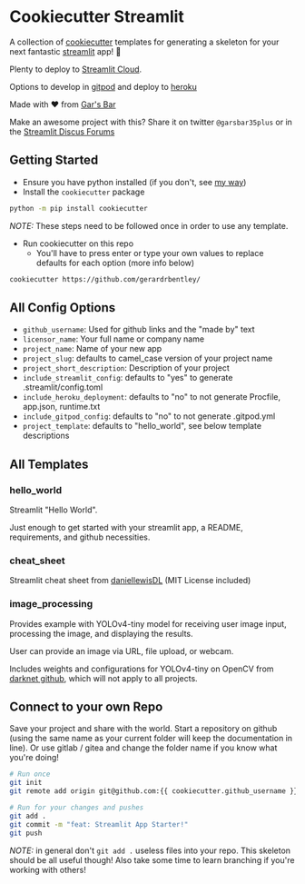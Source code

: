 # Cookiecutter Streamlit

A collection of [cookiecutter](https://cookiecutter.readthedocs.io/en/2.0.2/README.html) templates for generating a skeleton for your next fantastic [streamlit](https://streamlit.io/) app! 🎈

Plenty to deploy to [Streamlit Cloud](https://streamlit.io/cloud).

Options to develop in [gitpod](https://www.gitpod.io/) and deploy to [heroku](https://www.heroku.com/)

Made with ❤️ from [Gar's Bar](https://tech.gerardbentley.com/)

Make an awesome project with this?
Share it on twitter `@garsbar35plus` or in the [Streamlit Discus Forums](https://discuss.streamlit.io/)

## Getting Started

- Ensure you have python installed (if you don't, see [my way](https://tech.gerardbentley.com/python/beginner/2022/01/29/install-python.html))
- Install the `cookiecutter` package

```sh
python -m pip install cookiecutter
```

*NOTE:* These steps need to be followed once in order to use any template.

- Run cookiecutter on this repo
  - You'll have to press enter or type your own values to replace defaults for each option (more info below)

```sh
cookiecutter https://github.com/gerardrbentley/
```

## All Config Options

- `github_username`: Used for github links and the "made by" text
- `licensor_name`: Your full name or company name
- `project_name`: Name of your new app
- `project_slug`: defaults to camel_case version of your project name
- `project_short_description`: Description of your project
- `include_streamlit_config`: defaults to "yes" to generate .streamlit/config.toml
- `include_heroku_deployment`: defaults to "no" to not generate Procfile, app.json, runtime.txt
- `include_gitpod_config`: defaults to "no" to not generate .gitpod.yml
- `project_template`: defaults to "hello_world", see below template descriptions

## All Templates

### hello_world

Streamlit "Hello World".

Just enough to get started with your streamlit app, a README, requirements, and github necessities.

### cheat_sheet

Streamlit cheat sheet from [daniellewisDL](https://github.com/daniellewisDL/streamlit-cheat-sheet) (MIT License included)

### image_processing

Provides example with YOLOv4-tiny model for receiving user image input, processing the image, and displaying the results.

User can provide an image via URL, file upload, or webcam.

Includes weights and configurations for YOLOv4-tiny on OpenCV from [darknet github](https://github.com/AlexeyAB/darknet), which will not apply to all projects.

## Connect to your own Repo

Save your project and share with the world.
Start a repository on github (using the same name as your current folder will keep the documentation in line).
Or use gitlab / gitea and change the folder name if you know what you're doing!

```sh
# Run once
git init
git remote add origin git@github.com:{{ cookiecutter.github_username }}/{{ cookiecutter.project_slug }}.git

# Run for your changes and pushes
git add .
git commit -m "feat: Streamlit App Starter!"
git push
```

*NOTE:* in general don't `git add .` useless files into your repo. This skeleton should be all useful though! Also take some time to learn branching if you're working with others!
